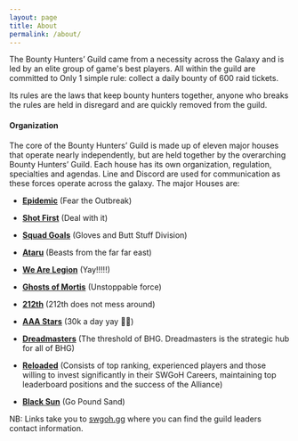 ```yaml
---
layout: page
title: About
permalink: /about/
---
```

The Bounty Hunters’ Guild came from a necessity across the Galaxy and is led by an elite group of game's best players. All within the guild are committed to Only 1 simple rule: collect a daily bounty of 600 raid tickets. 

Its rules are the laws that keep bounty hunters together, anyone who breaks the rules are held in disregard and are quickly removed from the guild.

#### Organization

The core of the Bounty Hunters’ Guild is made up of eleven major houses that operate nearly independently, but are held together by the overarching Bounty Hunters’ Guild. Each house has its own organization, regulation, specialties and agendas. Line and Discord are used for communication as these forces operate across the galaxy. The major Houses are:

* <a href="https://swgoh.gg/g/9902/bhg-epidemic/" target="_blank"><B>Epidemic</B></a> (Fear the Outbreak)

* <a href="https://swgoh.gg/g/1504/bhg-shot-first/" target="_blank"><B>Shot First</B></a> (Deal with it)

* <a href="https://swgoh.gg/g/13295/bhg-squad-g0als/" target="_blank"><B>Squad Goals</B></a> (Gloves and Butt Stuff Division)

* <a href="https://swgoh.gg/g/1224/bhg-ataru/" target="_blank"><B>Ataru</B></a> (Beasts from the far far east)

* <a href="https://swgoh.gg/g/7343/bhg-we-are-legion/" target="_blank"><B>We Are Legion</B></a> (Yay!!!!!)

* <a href="https://swgoh.gg/g/16188/bhg-ghosts-of-mortis/" target="_blank"><B>Ghosts of Mortis</B></a> (Unstoppable force)

* <a href="https://swgoh.gg/g/14933/bhg-212th/" target="_blank"><B>212th</B></a> (212th does not mess around)

* <a href="https://swgoh.gg/g/1580/bhg-aaa-stars/" target="_blank"><B>AAA Stars</B></a> (30k a day yay 😬😉)

* <a href="https://swgoh.gg/g/34/bhg-dreadmasters/" target="_blank"><B>Dreadmasters</B></a> (The threshold of BHG. Dreadmasters is the strategic hub for all of BHG)

* <a href="https://swgoh.gg/g/24483/bhg-reloaded/" target="_blank"><B>Reloaded</B></a> (Consists of top ranking, experienced players and those willing to invest significantly in their SWGoH Careers, maintaining top leaderboard positions and the success of the Alliance)

* <a href="https://swgoh.gg/g/10721/bhg-black-sun/" target="_blank"><B>Black Sun</B></a> (Go Pound Sand)

NB: Links take you to [swgoh.gg](https://swgoh.gg/) where you can find the guild leaders contact information.
